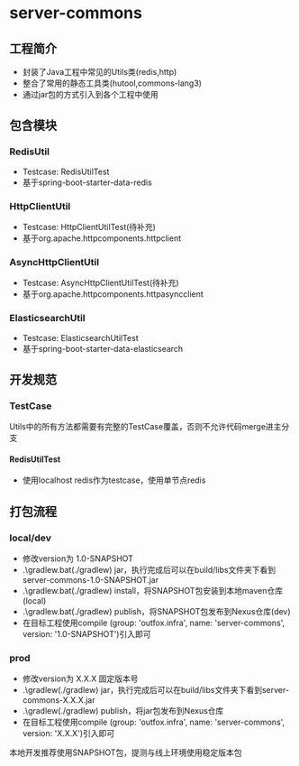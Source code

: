 # server-commons

## 工程简介

- 封装了Java工程中常见的Utils类(redis,http)
- 整合了常用的静态工具类(hutool,commons-lang3)
- 通过jar包的方式引入到各个工程中使用

## 包含模块

### RedisUtil

- Testcase: RedisUtilTest
- 基于spring-boot-starter-data-redis

### HttpClientUtil

- Testcase: HttpClientUtilTest(待补充)
- 基于org.apache.httpcomponents.httpclient

### AsyncHttpClientUtil
- Testcase: AsyncHttpClientUtilTest(待补充)
- 基于org.apache.httpcomponents.httpasyncclient  

### ElasticsearchUtil  
- Testcase: ElasticsearchUtilTest
- 基于spring-boot-starter-data-elasticsearch

## 开发规范
### TestCase
Utils中的所有方法都需要有完整的TestCase覆盖，否则不允许代码merge进主分支
#### RedisUtilTest
- 使用localhost redis作为testcase，使用单节点redis


## 打包流程
### local/dev
- 修改version为 1.0-SNAPSHOT
- .\gradlew.bat(./gradlew) jar，执行完成后可以在build/libs文件夹下看到server-commons-1.0-SNAPSHOT.jar
- .\gradlew.bat(./gradlew) install，将SNAPSHOT包安装到本地maven仓库(local)
- .\gradlew.bat(./gradlew) publish，将SNAPSHOT包发布到Nexus仓库(dev)
- 在目标工程使用compile (group: 'outfox.infra', name: 'server-commons', version: '1.0-SNAPSHOT')引入即可

### prod

- 修改version为 X.X.X 固定版本号
- .\gradlew(./gradlew) jar，执行完成后可以在build/libs文件夹下看到server-commons-X.X.X.jar
- .\gradlew(./gradlew) publish，将jar包发布到Nexus仓库
- 在目标工程使用compile (group: 'outfox.infra', name: 'server-commons', version: 'X.X.X')引入即可

本地开发推荐使用SNAPSHOT包，提测与线上环境使用稳定版本包

